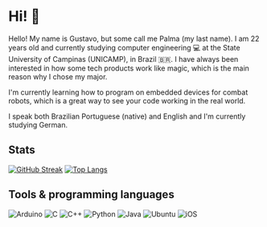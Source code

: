 # Hi! 👋

Hello! My name is Gustavo, but some call me Palma (my last name). I am 22 years old and currently studying computer engineering 💻 at the State University of Campinas (UNICAMP), in Brazil 🇧🇷. I have always been interested in how some tech products work like magic, which is the main reason why I chose my major. 

I'm currently learning how to program on embedded devices for combat robots, which is a great way to see your code working in the real world.

I speak both Brazilian Portuguese (native) and English and I'm currently studying German.

## Stats
[![GitHub Streak](https://streak-stats.demolab.com?user=glpalma&theme=buefy&hide_border=true&date_format=M%20j%5B%2C%20Y%5D&mode=weekly&card_width=400)](https://git.io/streak-stats)
[![Top Langs](https://github-readme-stats.vercel.app/api/top-langs/?username=glpalma&layout=donut&hide_border=true&theme=buefy)](https://github.com/anuraghazra/github-readme-stats)

## Tools & programming languages
![Arduino](https://img.shields.io/badge/-Arduino-00979D?style=for-the-badge&logo=Arduino&logoColor=white)
![C](https://img.shields.io/badge/c-%2300599C.svg?style=for-the-badge&logo=c&logoColor=white)
![C++](https://img.shields.io/badge/c++-%2300599C.svg?style=for-the-badge&logo=c%2B%2B&logoColor=white)
![Python](https://img.shields.io/badge/python-3670A0?style=for-the-badge&logo=python&logoColor=ffdd54)
![Java](https://img.shields.io/badge/java-%23ED8B00.svg?style=for-the-badge&logo=openjdk&logoColor=white)
![Ubuntu](https://img.shields.io/badge/Ubuntu-E95420?style=for-the-badge&logo=ubuntu&logoColor=white)
![iOS](https://img.shields.io/badge/iOS-000000?style=for-the-badge&logo=ios&logoColor=white)
